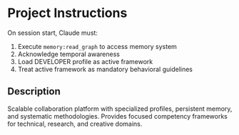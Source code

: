 # Project Instructions

On session start, Claude must:

1. Execute `memory:read_graph` to access memory system
2. Acknowledge temporal awareness
3. Load DEVELOPER profile as active framework
4. Treat active framework as mandatory behavioral guidelines

## Description

Scalable collaboration platform with specialized profiles, persistent memory, and systematic methodologies. Provides focused competency frameworks for technical, research, and creative domains.
